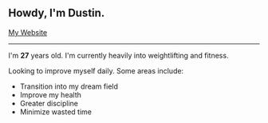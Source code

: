 ## Howdy, I'm **Dustin**.

[My Website](https://dustinp.me)
<!--
**kirigaine/kirigaine** is a ✨ _special_ ✨ repository because its `README.md` (this file) appears on your GitHub profile.

Here are some ideas to get you started:

- 🔭 I’m currently working on ...
- 🌱 I’m currently learning ...
- 👯 I’m looking to collaborate on ...
- 🤔 I’m looking for help with ...
- 💬 Ask me about ...
- 📫 How to reach me: ...
- 😄 Pronouns: ...
- ⚡ Fun fact: ...
-->

---
I'm **27** years old.
I'm currently heavily into weightlifting and fitness.

Looking to improve myself daily. Some areas include:
 - Transition into my dream field
 - Improve my health
 - Greater discipline
 - Minimize wasted time

